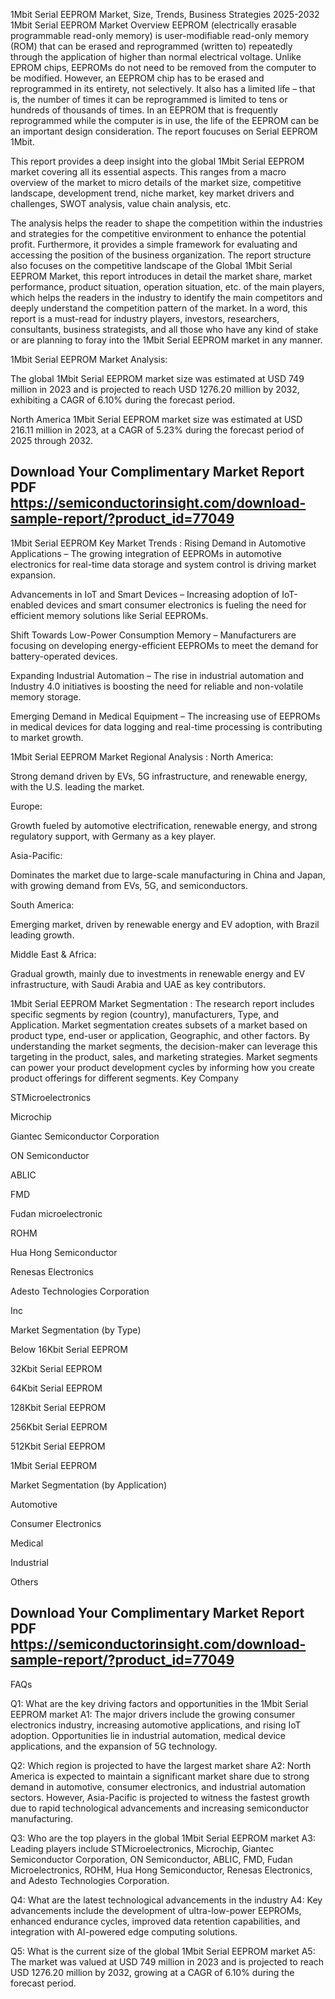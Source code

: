 1Mbit Serial EEPROM Market, Size, Trends, Business Strategies 2025-2032
1Mbit Serial EEPROM Market Overview
EEPROM (electrically erasable programmable read-only memory) is user-modifiable read-only memory (ROM) that can be erased and reprogrammed (written to) repeatedly through the application of higher than normal electrical voltage. Unlike EPROM chips, EEPROMs do not need to be removed from the computer to be modified. However, an EEPROM chip has to be erased and reprogrammed in its entirety, not selectively. It also has a limited life – that is, the number of times it can be reprogrammed is limited to tens or hundreds of thousands of times. In an EEPROM that is frequently reprogrammed while the computer is in use, the life of the EEPROM can be an important design consideration. The report foucuses on Serial EEPROM 1Mbit.

This report provides a deep insight into the global 1Mbit Serial EEPROM market covering all its essential aspects. This ranges from a macro overview of the market to micro details of the market size, competitive landscape, development trend, niche market, key market drivers and challenges, SWOT analysis, value chain analysis, etc.

The analysis helps the reader to shape the competition within the industries and strategies for the competitive environment to enhance the potential profit. Furthermore, it provides a simple framework for evaluating and accessing the position of the business organization. The report structure also focuses on the competitive landscape of the Global 1Mbit Serial EEPROM Market, this report introduces in detail the market share, market performance, product situation, operation situation, etc. of the main players, which helps the readers in the industry to identify the main competitors and deeply understand the competition pattern of the market.
In a word, this report is a must-read for industry players, investors, researchers, consultants, business strategists, and all those who have any kind of stake or are planning to foray into the 1Mbit Serial EEPROM market in any manner.

1Mbit Serial EEPROM Market Analysis:
 

The global 1Mbit Serial EEPROM market size was estimated at USD 749 million in 2023 and is projected to reach USD 1276.20 million by 2032, exhibiting a CAGR of 6.10% during the forecast period.

North America 1Mbit Serial EEPROM market size was estimated at USD 216.11 million in 2023, at a CAGR of 5.23% during the forecast period of 2025 through 2032.

## Download Your Complimentary Market  Report PDF https://semiconductorinsight.com/download-sample-report/?product_id=77049 


1Mbit Serial EEPROM Key Market Trends  :
Rising Demand in Automotive Applications – The growing integration of EEPROMs in automotive electronics for real-time data storage and system control is driving market expansion.

Advancements in IoT and Smart Devices – Increasing adoption of IoT-enabled devices and smart consumer electronics is fueling the need for efficient memory solutions like Serial EEPROMs.

Shift Towards Low-Power Consumption Memory – Manufacturers are focusing on developing energy-efficient EEPROMs to meet the demand for battery-operated devices.

Expanding Industrial Automation – The rise in industrial automation and Industry 4.0 initiatives is boosting the need for reliable and non-volatile memory storage.

Emerging Demand in Medical Equipment – The increasing use of EEPROMs in medical devices for data logging and real-time processing is contributing to market growth.

1Mbit Serial EEPROM Market Regional Analysis :
North America:

Strong demand driven by EVs, 5G infrastructure, and renewable energy, with the U.S. leading the market.

Europe:

Growth fueled by automotive electrification, renewable energy, and strong regulatory support, with Germany as a key player.

Asia-Pacific:

Dominates the market due to large-scale manufacturing in China and Japan, with growing demand from EVs, 5G, and semiconductors.

South America:

Emerging market, driven by renewable energy and EV adoption, with Brazil leading growth.

Middle East & Africa:

Gradual growth, mainly due to investments in renewable energy and EV infrastructure, with Saudi Arabia and UAE as key contributors.

1Mbit Serial EEPROM Market Segmentation :
The research report includes specific segments by region (country), manufacturers, Type, and Application. Market segmentation creates subsets of a market based on product type, end-user or application, Geographic, and other factors. By understanding the market segments, the decision-maker can leverage this targeting in the product, sales, and marketing strategies. Market segments can power your product development cycles by informing how you create product offerings for different segments.
Key Company

STMicroelectronics

Microchip

Giantec Semiconductor Corporation

ON Semiconductor

ABLIC

FMD

Fudan microelectronic

ROHM

Hua Hong Semiconductor

Renesas Electronics

Adesto Technologies Corporation

Inc

Market Segmentation (by Type)

Below 16Kbit Serial EEPROM

32Kbit Serial EEPROM

64Kbit Serial EEPROM

128Kbit Serial EEPROM

256Kbit Serial EEPROM

512Kbit Serial EEPROM

1Mbit Serial EEPROM

Market Segmentation (by Application)

Automotive

Consumer Electronics

Medical

Industrial

Others

## Download Your Complimentary Market  Report PDF https://semiconductorinsight.com/download-sample-report/?product_id=77049 

FAQs
 

Q1: What are the key driving factors and opportunities in the 1Mbit Serial EEPROM market
A1: The major drivers include the growing consumer electronics industry, increasing automotive applications, and rising IoT adoption. Opportunities lie in industrial automation, medical device applications, and the expansion of 5G technology.


Q2: Which region is projected to have the largest market share
A2: North America is expected to maintain a significant market share due to strong demand in automotive, consumer electronics, and industrial automation sectors. However, Asia-Pacific is projected to witness the fastest growth due to rapid technological advancements and increasing semiconductor manufacturing.


Q3: Who are the top players in the global 1Mbit Serial EEPROM market
A3: Leading players include STMicroelectronics, Microchip, Giantec Semiconductor Corporation, ON Semiconductor, ABLIC, FMD, Fudan Microelectronics, ROHM, Hua Hong Semiconductor, Renesas Electronics, and Adesto Technologies Corporation.


Q4: What are the latest technological advancements in the industry
A4: Key advancements include the development of ultra-low-power EEPROMs, enhanced endurance cycles, improved data retention capabilities, and integration with AI-powered edge computing solutions.


Q5: What is the current size of the global 1Mbit Serial EEPROM market
A5: The market was valued at USD 749 million in 2023 and is projected to reach USD 1276.20 million by 2032, growing at a CAGR of 6.10% during the forecast period.

